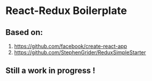 # React-Redux Boilerplate

## Based on:

1. https://github.com/facebook/create-react-app
2. https://github.com/StephenGrider/ReduxSimpleStarter



## Still a work in progress !
